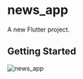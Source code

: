 # news_app

A new Flutter project.

## Getting Started


![news_app](https://github.com/vasov97/NewsApp/assets/25417544/9429ebb4-2e15-458c-93fa-f121bb2d8142)

